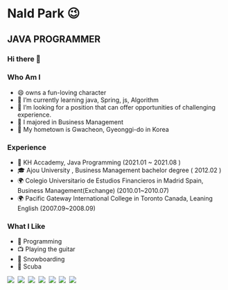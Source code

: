 

# Nald Park 😉

## JAVA PROGRAMMER

### Hi there 👋

### Who Am I
- 😄 owns a fun-loving character
- 🌱 I’m currently learning java, Spring, js, Algorithm
- 👯 I’m looking for a position that can offer opportunities of challenging experience.
- 🥇 I majored in Business Management
- 🚅 My hometown is Gwacheon, Gyeonggi-do in Korea

### Experience
- 💊 KH Accademy, Java Programming (2021.01 ~ 2021.08 )
- 🎓 Ajou University , Business Management  bachelor degree ( 2012.02 )
- 🌍 Colegio Universitario de Estudios Financieros in Madrid Spain, Business Management(Exchange) (2010.01~2010.07)
- 🌍 Pacific Gateway International College in Toronto Canada, Leaning English (2007.09~2008.09)

### What I Like
- 💬 Programming
- 📺 Playing the guitar
- 🔵 Snowboarding
- 🍕 Scuba


<img src="https://img.shields.io/badge/Java-3766AB?style=flat-square&logo=Java&logoColor=white"/></a>&nbsp;
<img src="https://img.shields.io/badge/jQuery-3766AB?style=flat-square&logo=jQuery&logoColor=white"/></a>&nbsp;
<img src="https://img.shields.io/badge/Javascript-yellow?style=flat-square&logo=Javascript&logoColor=white"/></a>&nbsp;
<img src="https://img.shields.io/badge/CSS3-3766AB?style=flat-square&logo=CSS3&logoColor=white"/></a>&nbsp;
<img src="https://img.shields.io/badge/html5-3766AB?style=flat-square&logo=html5&logoColor=white"/></a>&nbsp;
<img src="https://img.shields.io/badge/SpringBoot-3766AB?style=flat-square&logo=SpringBoot&logoColor=white"/></a>&nbsp;
<img src="https://img.shields.io/badge/Oracle-3766AB?style=flat-square&logo=Oracle&logoColor=white"/></a>&nbsp;





